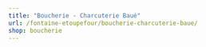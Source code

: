 ```yaml
---
title: "Boucherie - Charcuterie Baué"
url: /fontaine-etoupefour/boucherie-charcuterie-baue/
shop: boucherie
---
```

